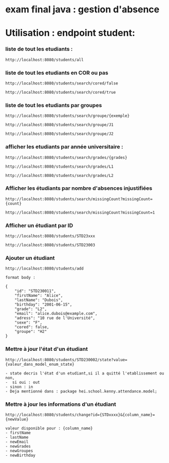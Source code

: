 # exam final java : gestion d'absence

# Utilisation : endpoint student:

### liste de tout les etudiants :

    http://localhost:8080/students/all 

### liste de tout les etudiants en COR ou pas 
    
    http://localhost:8080/students/search/cored/false

    http://localhost:8080/students/search/cored/true

### liste de tout les etudiants par groupes 

    http://localhost:8080/students/search/groupe/{exemple}

    http://localhost:8080/students/search/groupe/J1

    http://localhost:8080/students/search/groupe/J2

### afficher les etudiants par année universitaire :

    http://localhost:8080/students/search/grades/{grades} 

    http://localhost:8080/students/search/grades/L1

    http://localhost:8080/students/search/grades/L2

### Afficher les étudiants par nombre d'absences injustifiées

    http://localhost:8080/students/search/missingCount?missingCount={count}

    http://localhost:8080/students/search/missingCount?missingCount=1

### Afficher un étudiant par ID

    http://localhost:8080/students/STD23xxx

    http://localhost:8080/students/STD23003

### Ajouter un étudiant

    http://localhost:8080/students/add

    format body :

    {
        "id": "STD230011",
        "firstName": "Alice",
        "lastName": "Dubois",
        "birthday": "2001-06-15",
        "grade": "L2",  
        "email": "alice.dubois@example.com",
        "adress": "10 rue de l'Université",
        "sexe": "F",  
        "cored": false,
        "groupe": "H2"  
    }

### Mettre à jour l'état d'un étudiant

    http://localhost:8080/students/STD230002/state?value={valeur_dans_model_enum_state}

    - state decris l'état d'un etudiant,si il a quitté l'etablissement ou non,
    -  si oui : out
    - sinon : in
    - Deja mentionné dans : package hei.school.kenny.attendance.model;
  
### Mettre à jour les informations d'un étudiant
    
    http://localhost:8080/students/change?id={STDxxxx}&{column_name}={newValue}

    valeur disponible pour : {column_name}
    - firstName
    - lastName
    - newEmail
    - newGrades
    - newGroupes
    - newBirthday